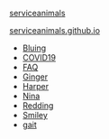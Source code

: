 <link rel="prerender" href="https://serviceanimals.github.io/">

[serviceanimals](https://github.com/serviceanimals/serviceanimals.github.io/)

[serviceanimals.github.io](https://serviceanimals.github.io/)

   * [Bluing](https://serviceanimals.github.io/Bluing/)
   * [COVID19](https://serviceanimals.github.io/coronavirus/)
   * [FAQ](https://serviceanimals.github.io/FAQ/)
   * [Ginger](https://serviceanimals.github.io/Ginger/)
   * [Harper](https://serviceanimals.github.io/Harper/)
   * [Nina](https://serviceanimals.github.io/Nina/)
   * [Redding](https://serviceanimals.github.io/Redding/)
   * [Smiley](https://serviceanimals.github.io/Smiley/)
   * [gait](https://serviceanimals.github.io/gait/)

<!--
   * [Buster](https://serviceanimals.github.io/Buster/)
   * [Lady](https://serviceanimals.github.io/Lady/)
   * [Gaia](https://serviceanimals.github.io/Gaia/)
   * [Gustav los veinte quatro](https://serviceanimals.github.io/Gustavlosveintequatro/)
   * [Gustav los veinte cinqo](https://serviceanimals.github.io/Gustavlosveintecinqo/)
   * [Trinket](https://serviceanimals.github.io/Trinket/)
 README.md EOF -->

